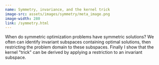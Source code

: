```yaml
---
name: Symmetry, invariance, and the kernel trick
image-src: assets/images/symmetry/meta_image.png
image-width: 280
link: /symmetry.html
---
```


When do symmetric optimization problems have symmetric solutions? We often can
identify invariant subspaces containing optimal solutions, then restricting the
problem domain to these subspaces. Finally I show that the kernel "trick" can be
derived by applying a restriction to an invariant subspace.
